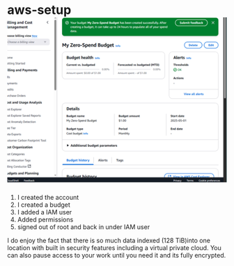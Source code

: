 # aws-setup![alt text](image.png)

1. I created the account
2. I created a budget
3. I added a IAM user
4. Added permissions 
5. signed out of root and back in under IAM user


I do enjoy the fact that there is so much data indexed (128 TiB)into one location with built in security features including a virtual private cloud. You can also pause access to your work until you need it and its fully encrypted.